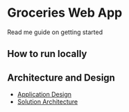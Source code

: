 # Groceries Web App
Read me guide on getting started

## How to run locally

## Architecture and Design
- [Application Design](./design-and-docs/docs/DDDImplementation.md)
- [Solution Architecture](./)